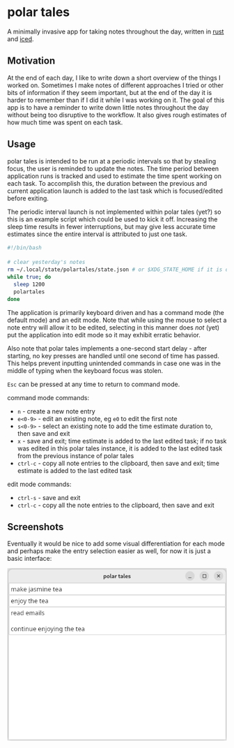 # polar tales

A minimally invasive app for taking notes throughout the day, written in [rust](https://www.rust-lang.org/) and [iced](https://iced.rs/).

## Motivation

At the end of each day, I like to write down a short overview of the things I worked on. Sometimes I make notes of different approaches I tried or other bits of information if they seem important, but at the end of the day it is harder to remember than if I did it while I was working on it. The goal of this app is to have a reminder to write down little notes throughout the day without being too disruptive to the workflow. It also gives rough estimates of how much time was spent on each task.

## Usage

polar tales is intended to be run at a periodic intervals so that by stealing focus, the user is reminded to update the notes. The time period between application runs is tracked and used to estimate the time spent working on each task. To accomplish this, the duration between the previous and current application launch is added to the last task which is focused/edited before exiting.

The periodic interval launch is not implemented within polar tales (yet?) so this is an example script which could be used to kick it off. Increasing the sleep time results in fewer interruptions, but may give less accurate time estimates since the entire interval is attributed to just one task.

```sh
#!/bin/bash

# clear yesterday's notes
rm ~/.local/state/polartales/state.json # or $XDG_STATE_HOME if it is defined
while true; do
  sleep 1200
  polartales
done
```

The application is primarily keyboard driven and has a command mode (the default mode) and an edit mode. Note that while using the mouse to select a note entry will allow it to be edited, selecting in this manner does *not* (yet) put the application into edit mode so it may exhibit erratic behavior.

Also note that polar tales implements a one-second start delay - after starting, no key presses are handled until one second of time has passed. This helps prevent inputting unintended commands in case one was in the middle of typing when the keyboard focus was stolen.

`Esc` can be pressed at any time to return to command mode.

command mode commands:

- `n` - create a new note entry
- `e<0-9>` - edit an existing note, eg `e0` to edit the first note
- `s<0-9>` - select an existing note to add the time estimate duration to, then save and exit
- `x` - save and exit; time estimate is added to the last edited task; if no task was edited in this polar tales instance, it is added to the last edited task from the previous instance of polar tales
- `ctrl-c` - copy all note entries to the clipboard, then save and exit; time estimate is added to the last edited task

edit mode commands:

- `ctrl-s` - save and exit
- `ctrl-c` - copy all the note entries to the clipboard, then save and exit

## Screenshots

Eventually it would be nice to add some visual differentiation for each mode and perhaps make the entry selection easier as well, for now it is just a basic interface:

![Screenshot of the main screen in command mode.](/screenshots/command_mode.png)
